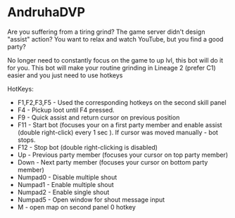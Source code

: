 # AndruhaDVP

Are you suffering from a tiring grind? 
The game server didn't design "assist" action? 
You want to relax and watch YouTube, but you find a good party?

No longer need to constantly focus on the game to up lvl, this bot will do it for you.
This bot will make your routine grinding in Lineage 2 (prefer C1) easier and you just need to use hotkeys

HotKeys:

- F1,F2,F3,F5 - Used the corresponding hotkeys on the second skill panel
- F4 - Pickup loot until F4 pressed. 
- F9 - Quick assist and return cursor on previous position
- F11 - Start bot (focuses your on a first party member and enable assist (double right-click) every 1 sec ). If cursor was moved manually - bot stops. 
- F12 - Stop bot (double right-clicking is disabled)
- Up - Previous party member (focuses your cursor on top party member)
- Down - Next party member (focuses your cursor on bottom party member)
- Numpad0 - Disable multiple shout
- Numpad1 - Enable multiple shout
- Numpad2 - Enable single shout
- Numpad5 - Open window for shout message input
- M - open map on second panel 0 hotkey
